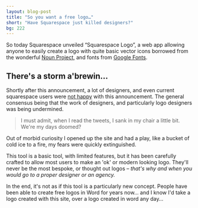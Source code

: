 ```yaml
---
layout: blog-post
title: "So you want a free logo…"
short: "Have Squarespace just killed designers?"
bg: 222
---
```


So today Squarespace unveiled “Squarespace Logo”, a web app allowing anyone to easily create a logo with quite basic vector icons borrowed from the wonderful [Noun Project](http://www.thenounproject.com), and fonts from [Google Fonts](http://www.google.com/fonts).

## There's a storm a'brewin…

Shortly after this announcement, a lot of designers, and even current squarespace users were [not happy](https://twitter.com/search?q=%23squarespacelogo&src=tyah) with this announcement. The general consensus being that the work of designers, and particularly logo designers was being undermined. 

> I must admit, when I read the tweets, I sank in my chair a little bit. We're my days doomed? 

Out of morbid curiosity I opened up the site and had a play, like a bucket of cold ice to a fire, my fears were quickly extinguished. 

This tool is a basic tool, with limited features, but it has been carefully crafted to allow most users to make an 'ok' or modern looking logo. They'll never be the most bespoke, or thought out logos – _that's why and when you would go to a proper designer or an agency._

In the end, it's not as if this tool is a particularly new concept. People have been able to create free logos in Word for years now… and I know I'd take a logo created with this site, over a logo created in word any day…